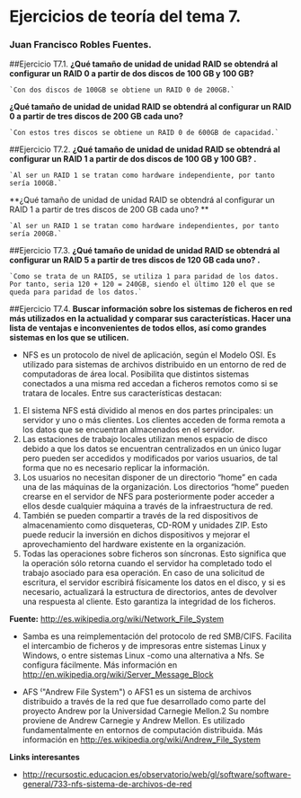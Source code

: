 # Ejercicios de teoría del tema 7.
### Juan Francisco Robles Fuentes. 

##Ejercicio T7.1. 
**¿Qué tamaño de unidad de unidad RAID se obtendrá al configurar un RAID 0 a partir de dos discos de 100 GB y 100 GB?**
	
	`Con dos discos de 100GB se obtiene un RAID 0 de 200GB.`

**¿Qué tamaño de unidad de unidad RAID se obtendrá al configurar un RAID 0 a partir de tres discos de 200 GB cada uno?**
	
	`Con estos tres discos se obtiene un RAID 0 de 600GB de capacidad.`

##Ejercicio T7.2. 
**¿Qué tamaño de unidad de unidad RAID se obtendrá al configurar un RAID 1 a partir de dos discos de 100 GB y 100 GB? .**

	`Al ser un RAID 1 se tratan como hardware independiente, por tanto sería 100GB.`

**¿Qué tamaño de unidad de unidad RAID se obtendrá al configurar un RAID 1 a partir de tres discos de 200 GB cada uno? **

	`Al ser un RAID 1 se tratan como hardware independientes, por tanto sería 200GB.`

##Ejercicio T7.3. 
**¿Qué tamaño de unidad de unidad RAID se obtendrá al configurar un RAID 5 a partir de tres discos de 120 GB cada uno? .**

	`Como se trata de un RAID5, se utiliza 1 para paridad de los datos. Por tanto, seria 120 + 120 = 240GB, siendo el último 120 el que se queda para paridad de los datos.`

##Ejercicio T7.4. 
**Buscar información sobre los sistemas de ficheros en red más utilizados en la actualidad y comparar sus características. Hacer una lista de ventajas e inconvenientes de todos ellos, así como grandes sistemas en los que se utilicen.**

* NFS es un protocolo de nivel de aplicación, según el Modelo OSI. Es utilizado para sistemas de archivos distribuido en un entorno de red de computadoras de área local. Posibilita que distintos sistemas conectados a una misma red accedan a ficheros remotos como si se tratara de locales. Entre sus características destacan: 
1. El sistema NFS está dividido al menos en dos partes principales: un servidor y uno o más clientes. Los clientes acceden de forma remota a los datos que se encuentran almacenados en el servidor.
2. Las estaciones de trabajo locales utilizan menos espacio de disco debido a que los datos se encuentran centralizados en un único lugar pero pueden ser accedidos y modificados por varios usuarios, de tal forma que no es necesario replicar la información.
3. Los usuarios no necesitan disponer de un directorio “home” en cada una de las máquinas de la organización. Los directorios “home” pueden crearse en el servidor de NFS para posteriormente poder acceder a ellos desde cualquier máquina a través de la infraestructura de red.
4. También se pueden compartir a través de la red dispositivos de almacenamiento como disqueteras, CD-ROM y unidades ZIP. Esto puede reducir la inversión en dichos dispositivos y mejorar el aprovechamiento del hardware existente en la organización.
5. Todas las operaciones sobre ficheros son síncronas. Esto significa que la operación sólo retorna cuando el servidor ha completado todo el trabajo asociado para esa operación. En caso de una solicitud de escritura, el servidor escribirá físicamente los datos en el disco, y si es necesario, actualizará la estructura de directorios, antes de devolver una respuesta al cliente. Esto garantiza la integridad de los ficheros.

**Fuente:** http://es.wikipedia.org/wiki/Network_File_System

* Samba es una reimplementación del protocolo de red SMB/CIFS. Facilita el intercambio de ficheros y de impresoras entre sistemas Linux y Windows, o entre sistemas Linux -como una alternativa a Nfs. Se configura fácilmente. Más información en http://en.wikipedia.org/wiki/Server_Message_Block

* AFS ⁽"Andrew File System") o AFS1 es un sistema de archivos distribuido a través de la red que fue desarrollado como parte del proyecto Andrew por la Universidad Carnegie Mellon.2 Su nombre proviene de Andrew Carnegie y Andrew Mellon. Es utilizado fundamentalmente en entornos de computación distribuida. Más información en http://es.wikipedia.org/wiki/Andrew_File_System

**Links interesantes**
* http://recursostic.educacion.es/observatorio/web/gl/software/software-general/733-nfs-sistema-de-archivos-de-red
